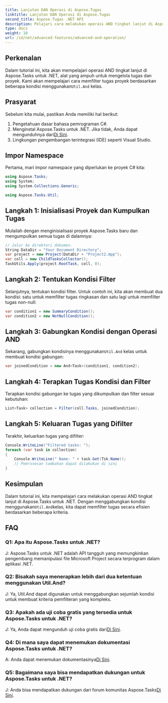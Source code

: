 ```yaml
---
title: Lanjutan DAN Operasi di Aspose.Tugas
linktitle: Lanjutan DAN Operasi di Aspose.Tugas
second_title: Aspose.Tugas .NET API
description: Pelajari cara melakukan operasi AND tingkat lanjut di Aspose.Tasks untuk .NET untuk memfilter tugas proyek secara efisien berdasarkan beberapa kriteria.
type: docs
weight: 10
url: /id/net/advanced-features/advanced-and-operation/
---
```

## Perkenalan

 Dalam tutorial ini, kita akan mempelajari operasi AND tingkat lanjut di Aspose.Tasks untuk .NET, alat yang ampuh untuk mengelola tugas dan proyek. Kami akan mempelajari cara memfilter tugas proyek berdasarkan beberapa kondisi menggunakan`Util.And` kelas.

## Prasyarat

Sebelum kita mulai, pastikan Anda memiliki hal berikut:

1. Pengetahuan dasar bahasa pemrograman C#.
2.  Menginstal Aspose.Tasks untuk .NET. Jika tidak, Anda dapat mengunduhnya dari[Di Sini](https://releases.aspose.com/tasks/net/).
3. Lingkungan pengembangan terintegrasi (IDE) seperti Visual Studio.

## Impor Namespace

Pertama, mari impor namespace yang diperlukan ke proyek C# kita:

```csharp
using Aspose.Tasks;
using System;
using System.Collections.Generic;

using Aspose.Tasks.Util;

```

## Langkah 1: Inisialisasi Proyek dan Kumpulkan Tugas

Mulailah dengan menginisialisasi proyek Aspose.Tasks baru dan mengumpulkan semua tugas di dalamnya:

```csharp
// Jalur ke direktori dokumen.
String DataDir = "Your Document Directory";
var project = new Project(DataDir + "Project2.mpp");
var coll = new ChildTasksCollector();
TaskUtils.Apply(project.RootTask, coll, 0);
```

## Langkah 2: Tentukan Kondisi Filter

Selanjutnya, tentukan kondisi filter. Untuk contoh ini, kita akan membuat dua kondisi: satu untuk memfilter tugas ringkasan dan satu lagi untuk memfilter tugas non-null:

```csharp
var condition1 = new SummaryCondition();
var condition2 = new NotNullCondition();
```

## Langkah 3: Gabungkan Kondisi dengan Operasi AND

 Sekarang, gabungkan kondisinya menggunakan`Util.And` kelas untuk membuat kondisi gabungan:

```csharp
var joinedCondition = new And<Task>(condition1, condition2);
```

## Langkah 4: Terapkan Tugas Kondisi dan Filter

Terapkan kondisi gabungan ke tugas yang dikumpulkan dan filter sesuai kebutuhan:

```csharp
List<Task> collection = Filter(coll.Tasks, joinedCondition);
```

## Langkah 5: Keluaran Tugas yang Difilter

Terakhir, keluarkan tugas yang difilter:

```csharp
Console.WriteLine("Filtered tasks: ");
foreach (var task in collection)
{
    Console.WriteLine(" Name: " + task.Get(Tsk.Name));
    // Pemrosesan tambahan dapat dilakukan di sini
}
```

## Kesimpulan

 Dalam tutorial ini, kita mempelajari cara melakukan operasi AND tingkat lanjut di Aspose.Tasks untuk .NET. Dengan menggabungkan kondisi menggunakan`Util.And`kelas, kita dapat memfilter tugas secara efisien berdasarkan beberapa kriteria.

## FAQ

### Q1: Apa itu Aspose.Tasks untuk .NET?

J: Aspose.Tasks untuk .NET adalah API tangguh yang memungkinkan pengembang memanipulasi file Microsoft Project secara terprogram dalam aplikasi .NET.

### Q2: Bisakah saya menerapkan lebih dari dua ketentuan menggunakan Util.And?

J: Ya, Util.And dapat digunakan untuk menggabungkan sejumlah kondisi untuk membuat kriteria pemfilteran yang kompleks.

### Q3: Apakah ada uji coba gratis yang tersedia untuk Aspose.Tasks untuk .NET?

 J: Ya, Anda dapat mengunduh uji coba gratis dari[Di Sini](https://releases.aspose.com/).

### Q4: Di mana saya dapat menemukan dokumentasi Aspose.Tasks untuk .NET?

 A: Anda dapat menemukan dokumentasinya[Di Sini](https://reference.aspose.com/tasks/net/).

### Q5: Bagaimana saya bisa mendapatkan dukungan untuk Aspose.Tasks untuk .NET?

J: Anda bisa mendapatkan dukungan dari forum komunitas Aspose.Tasks[Di Sini](https://forum.aspose.com/c/tasks/15).